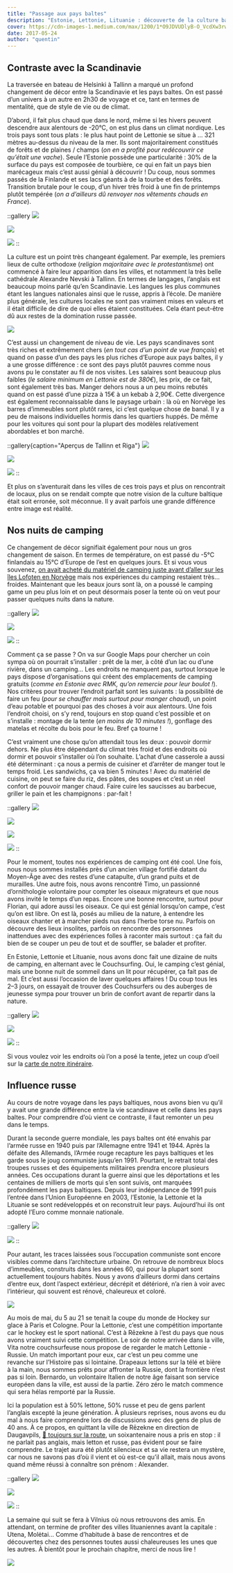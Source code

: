 ```yaml
---
title: "Passage aux pays baltes"
description: "Estonie, Lettonie, Lituanie : découverte de la culture baltique"
cover: https://cdn-images-1.medium.com/max/1200/1*O9JDVUDlyB-O_VcdXw3rww.jpeg
date: 2017-05-24
author: "quentin"
---
```


## Contraste avec la Scandinavie

La traversée en bateau de Helsinki à Tallinn a marqué un profond changement de décor entre la Scandinavie et les pays baltes. On est passé d’un univers à un autre en 2h30 de voyage et ce, tant en termes de mentalité, que de style de vie ou de climat.

D’abord, il fait plus chaud que dans le nord, même si les hivers peuvent descendre aux alentours de -20°C, on est plus dans un climat nordique. Les trois pays sont tous plats : le plus haut point de Lettonie se situe à … 321 mètres au-dessus du niveau de la mer. Ils sont majoritairement constitués de forêts et de plaines / champs (_on en a profité pour redécouvrir ce qu’était une vache_). Seule l’Estonie possède une particularité : 30% de la surface du pays est composée de tourbière, ce qui en fait un pays bien marécageux mais c’est aussi génial à découvrir ! Du coup, nous sommes passés de la Finlande et ses lacs géants à de la tourbe et des forêts. Transition brutale pour le coup, d’un hiver très froid à une fin de printemps plutôt tempérée (_on a d’ailleurs dû renvoyer nos vêtements chauds en France_).

::gallery
![](https://cdn-images-1.medium.com/max/600/1*SQ069Wm-XQwKDpqVglqrSA.jpeg)

![](https://cdn-images-1.medium.com/max/400/1*qJghJdV5ciIH3lai9meX5w.jpeg)

![](https://cdn-images-1.medium.com/max/600/1*n6xBUp-iEqk1EfC7qxQ-eg.jpeg)
::

La culture est un point très changeant également. Par exemple, les premiers lieux de culte orthodoxe (_religion majoritaire avec le protestantisme_) ont commencé à faire leur apparition dans les villes, et notamment la très belle cathédrale Alexandre Nevski à Tallinn. En termes de langages, l’anglais est beaucoup moins parlé qu’en Scandinavie. Les langues les plus communes étant les langues nationales ainsi que le russe, appris à l’école. De manière plus générale, les cultures locales ne sont pas vraiment mises en valeurs et il était difficile de dire de quoi elles étaient constituées. Cela étant peut-être dû aux restes de la domination russe passée.

![](https://cdn-images-1.medium.com/max/800/1*Zhl-u0xgF7RvwU-eJMmb-Q.jpeg)

C’est aussi un changement de niveau de vie. Les pays scandinaves sont très riches et extrêmement chers (_en tout cas d’un point de vue français_) et quand on passe d’un des pays les plus riches d’Europe aux pays baltes, il y a une grosse différence : ce sont des pays plutôt pauvres comme nous avons pu le constater au fil de nos visites. Les salaires sont beaucoup plus faibles (_le salaire minimum en Lettonie est de 380€_), les prix, de ce fait, sont également très bas. Manger dehors nous a un peu moins rebutés quand on est passé d’une pizza à 15€ à un kebab à 2,90€. Cette divergence est également reconnaissable dans le paysage urbain : là où en Norvège les barres d’immeubles sont plutôt rares, ici c’est quelque chose de banal. Il y a peu de maisons individuelles hormis dans les quartiers huppés. De même pour les voitures qui sont pour la plupart des modèles relativement abordables et bon marché.

::gallery{caption="Aperçus de Tallinn et Riga"}
![](https://cdn-images-1.medium.com/max/400/1*_QIUOCHtxOzln0o-pRNGKA.jpeg)

![](https://cdn-images-1.medium.com/max/400/1*N1SFZO6rxPA8Xb8o681RRw.jpeg)

![](https://cdn-images-1.medium.com/max/400/1*2qyNaG2kpZKsTvn5cs5AFg.jpeg)
::

Et plus on s’aventurait dans les villes de ces trois pays et plus on rencontrait de locaux, plus on se rendait compte que notre vision de la culture baltique était soit erronée, soit méconnue. Il y avait parfois une grande différence entre image est réalité.

## Nos nuits de camping

Ce changement de décor signifiait également pour nous un gros changement de saison. En termes de température, on est passé du -5°C finlandais au 15°C d’Europe de l’est en quelques jours. Et si vous vous souvenez, [on avait acheté du matériel de camping juste avant d’aller sur les îles Lofoten en Norvège](https://medium.com/semelles-sans-fronti%C3%A8res/arriv%C3%A9s-au-bout-du-monde-3621d205f813) mais nos expériences du camping restaient très… froides. Maintenant que les beaux jours sont là, on a poussé le camping game un peu plus loin et on peut désormais poser la tente où on veut pour passer quelques nuits dans la nature.

::gallery
![](https://cdn-images-1.medium.com/max/400/1*-g5QoJYjLkMP1zMIXIiKTg.jpeg)

![](https://cdn-images-1.medium.com/max/400/1*W1fgnDuh7pbiJ0YC5-LEBw.jpeg)

![](https://cdn-images-1.medium.com/max/400/1*aJaEIxNvjqh4Uyvl1kUi0A.jpeg)
::

Comment ça se passe ? On va sur Google Maps pour chercher un coin sympa où on pourrait s’installer : prêt de la mer, à côté d’un lac ou d’une rivière, dans un camping… Les endroits ne manquent pas, surtout lorsque le pays dispose d’organisations qui créent des emplacements de camping gratuits (_comme en Estonie avec RMK, qu’on remercie pour leur boulot !_). Nos critères pour trouver l’endroit parfait sont les suivants : la possibilité de faire un feu (_pour se chauffer mais surtout pour manger chaud_), un point d’eau potable et pourquoi pas des choses à voir aux alentours. Une fois l’endroit choisi, on s’y rend, toujours en stop quand c’est possible et on s’installe : montage de la tente (_en moins de 10 minutes !_), gonflage des matelas et récolte du bois pour le feu. Bref ça tourne !

C’est vraiment une chose qu’on attendait tous les deux : pouvoir dormir dehors. Ne plus être dépendant du climat très froid et des endroits où dormir et pouvoir s’installer où l’on souhaite. L’achat d’une casserole a aussi été déterminant : ça nous a permis de cuisiner et d’arrêter de manger tout le temps froid. Les sandwichs, ça va bien 5 minutes ! Avec du matériel de cuisine, on peut se faire du riz, des pâtes, des soupes et c’est un réel confort de pouvoir manger chaud. Faire cuire les saucisses au barbecue, griller le pain et les champignons : par-fait !

::gallery
![](https://cdn-images-1.medium.com/max/600/1*HhJkKDcmhLBQ0Y8ybRnKNg.jpeg)

![](https://cdn-images-1.medium.com/max/600/1*tMcEt8u-JzcCafedR2d4-A.jpeg)

![](https://cdn-images-1.medium.com/max/600/1*qeTU3MsBnvQTXa9qzY43cQ.jpeg)

![](https://cdn-images-1.medium.com/max/600/1*Yq9iK6DwT1o9C5esvQ3Txw.jpeg)
::

Pour le moment, toutes nos expériences de camping ont été cool. Une fois, nous nous sommes installés près d’un ancien village fortifié datant du Moyen-Âge avec des restes d’une catapulte, d’un grand puits​ et de murailles. Une autre fois, nous avons rencontré Timo, un passionné d’ornithologie volontaire pour compter les oiseaux migrateurs et que nous avons invité le temps d’un repas. Encore une bonne rencontre, surtout pour Florian, qui adore aussi les oiseaux. Ce qui est génial lorsqu’on campe, c’est qu’on est libre. On est là, posés au milieu de la nature, à entendre les oiseaux chanter et à marcher pieds nus dans l’herbe torse nu. Parfois on découvre des lieux insolites, parfois on rencontre des personnes inattendues avec des expériences folles à raconter mais surtout : ça fait du bien de se couper un peu de tout et de souffler, se balader et profiter.

En Estonie, Lettonie et Lituanie, nous avons donc fait une dizaine de nuits de camping, en alternant avec le Couchsurfing. Oui, le camping c’est génial, mais une bonne nuit de sommeil dans un lit pour récupérer, ça fait pas de mal. Et c’est aussi l’occasion de laver quelques affaires ! Du coup tous les 2–3 jours, on essayait de trouver des Couchsurfers ou des auberges de jeunesse sympa pour trouver un brin de confort avant de repartir dans la nature.

::gallery
![](https://cdn-images-1.medium.com/max/600/1*oPuTynZA4dU4DL5D_ji97Q.jpeg)

![](https://cdn-images-1.medium.com/max/600/1*gPn3y4oX4C369BwtKpRT_g.jpeg)

![](https://cdn-images-1.medium.com/max/1200/1*RTHpC4kOYvw2OSRRxk2Hvg.jpeg)
::

Si vous voulez voir les endroits où l’on a posé la tente, jetez un coup d’oeil sur la [carte de notre itinéraire](https://drive.google.com/open?id=1LgEcJ9IDXbzOeFkndmmcSyjn7U4&usp=sharing).

## Influence russe

Au cours de notre voyage dans les pays baltiques, nous avons bien vu qu’il y avait une grande différence entre la vie scandinave et celle dans les pays baltes. Pour comprendre d’où vient ce contraste, il faut remonter un peu dans le temps.

Durant la seconde guerre mondiale, les pays baltes ont été envahis par l’armée russe en 1940 puis par l’Allemagne entre 1941 et 1944\. Après la défaite des Allemands, l’Armée rouge recapture les pays baltiques et les garde sous le joug communiste jusqu’en 1991\. Pourtant, le retrait total des troupes russes et des équipements militaires prendra encore plusieurs années. Ces occupations durant la guerre ainsi que les déportations et les centaines de milliers de morts qui s’en sont suivis, ont marquées profondément les pays baltiques. Depuis leur indépendance de 1991 puis l’entrée dans l’Union Européenne en 2003, l’Estonie, la Lettonie et la Lituanie se sont redéveloppés et on reconstruit leur pays. Aujourd’hui ils ont adopté l’Euro comme monnaie nationale.

::gallery
![](https://cdn-images-1.medium.com/max/600/1*NIXJ54S53I4x5k7ZJtX5VQ.jpeg)

![](https://cdn-images-1.medium.com/max/600/1*42ByD65FK3E7C6NWfnXBXw.jpeg)
::

Pour autant, les traces laissées sous l’occupation communiste sont encore visibles comme dans l’architecture urbaine. On retrouve de nombreux blocs d’immeubles, construits dans les années 60, qui pour la plupart sont actuellement toujours habités. Nous y avons d’ailleurs dormi dans certains d’entre eux, dont l’aspect extérieur, décrépit et détérioré, n’a rien à voir avec l’intérieur, qui souvent est rénové, chaleureux et coloré.

![](https://cdn-images-1.medium.com/max/600/1*Nfwnkv5Mf9plHIHEt6wI4w.jpeg)

Au mois de mai, du 5 au 21 se tenait la coupe du monde de Hockey sur glace à Paris et Cologne. Pour la Lettonie, c’est une compétition importante car le hockey est le sport national. C’est à Rēzekne à l’est du pays que nous avons vraiment suivi cette compétition. Le soir de notre arrivée dans la ville, Vita notre couchsurfeuse nous propose de regarder le match Lettonie - Russie. Un match important pour eux, car c’est un peu comme une revanche sur l’Histoire pas si lointaine. Drapeaux lettons sur la télé et bière à la main, nous sommes prêts pour affronter la Russie, dont la frontière n’est pas si loin. Bernardo, un volontaire Italien de notre âge faisant son service européen dans la ville, est aussi de la partie. Zéro zéro le match commence qui sera hélas remporté par la Russie.

Ici la population est à 50% lettone, 50% russe et peu de gens parlent l’anglais excepté la jeune génération. À plusieurs reprises, nous avons eu du mal à nous faire comprendre lors de discussions avec des gens de plus de 40 ans. À ce propos, en quittant la ville de Rēzekne en direction de Daugavpils, [🎥 toujours sur la route](https://www.facebook.com/bellanger.q/videos/10212696286782068/?permPage=1), un soixantenaire nous a pris en stop : il ne parlait pas anglais, mais letton et russe, pas évident pour se faire comprendre. Le trajet aura été plutôt silencieux et sa vie restera un mystère, car nous ne savons pas d’où il vient et où est-ce qu’il allait, mais nous avons quand même réussi à connaître son prénom : Alexander.

::gallery
![](https://cdn-images-1.medium.com/max/400/1*3G_3qrWJhaJP7IPxWIOCjw.jpeg)

![](https://cdn-images-1.medium.com/max/400/1*vGeJN9WZhchQQEgxAbopgw.jpeg)

![](https://cdn-images-1.medium.com/max/400/1*YkcfhjpyvZWSqrZtf_gg2A.jpeg)
::

La semaine qui suit se fera à Vilnius où nous retrouvons des amis. En attendant, on termine de profiter des villes lituaniennes avant la capitale : Utena, Molėtai... Comme d’habitude à base de rencontres et de découvertes chez des personnes toutes aussi chaleureuses les unes que les autres. À bientôt pour le prochain chapitre, merci de nous lire !

![](https://cdn-images-1.medium.com/max/800/1*JND5KvJ8Fvcd50MRpWdhZQ.jpeg)
